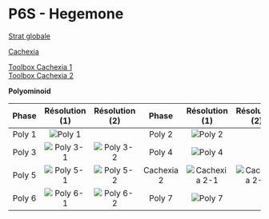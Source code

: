 # P6S - Hegemone

[Strat globale](https://www.youtube.com/watch?v=d-eNZwVJI8k)

[Cachexia](https://youtu.be/0BcE5w2JnrM)

[Toolbox Cachexia 1](https://ff14.toolboxgaming.space/?id=797278109182661&preview=1)  
[Toolbox Cachexia 2](https://ff14.toolboxgaming.space/?id=388278362582661&preview=1)

**Polyominoid**

| Phase   | Résolution (1) | Résolution (2) | Phase | Résolution (1) | Résolution (2) |
|:-------:|:------:|:-------:|:-------:|:-------:|:-----:|
| Poly 1      | ![Poly 1](https://user-images.githubusercontent.com/113609072/190412692-e4f9f3a2-d7e3-4bf6-bbab-26d2d7df9869.png) | | Poly 2      | ![Poly 2](https://user-images.githubusercontent.com/113609072/190412775-d798b0aa-7eb9-4c2c-9c7b-71512bb3b989.png) | |
| Poly 3      | ![Poly 3-1](https://user-images.githubusercontent.com/113609072/190412844-1a5193d6-16e2-4213-87ed-dbcf6f478126.png) | ![Poly 3-2](https://user-images.githubusercontent.com/113609072/190412874-f1ca6c02-ac33-4661-a97b-c88dfd845ddf.png) | Poly 4      | ![Poly 4](https://user-images.githubusercontent.com/113609072/190412927-00565bea-71a9-471c-9f0d-63c45be0e62d.png) | |
| Poly 5      | ![Poly 5-1](https://user-images.githubusercontent.com/113609072/190413019-7383e53b-a18e-4825-b0c4-03899a036061.png)  | ![Poly 5-2](https://user-images.githubusercontent.com/113609072/190413081-6d882349-b3dd-4218-8e98-578ce725fc65.png) | Cachexia 2  | ![Cachexia 2-1](https://user-images.githubusercontent.com/113609072/190413115-44c2e495-ab46-41be-8bc3-631ef88b59b6.png) | ![Cachexia 2-2](https://user-images.githubusercontent.com/113609072/190413159-78c4fc07-5c73-4b88-9677-3a5fb8fc5ea9.png) |
| Poly 6      | ![Poly 6-1](https://user-images.githubusercontent.com/113609072/190413199-c4f360f4-cf07-4ab9-887d-94479d5fc910.png) | ![Poly 6-2](https://user-images.githubusercontent.com/113609072/190413227-e08423ce-df29-4524-9846-d01dcacfa08c.png) | Poly 7      | ![Poly 7](https://user-images.githubusercontent.com/113609072/190413266-25a84084-3d04-4473-81be-06cdb6723ff3.png) | |
